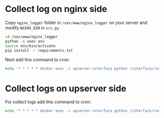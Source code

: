 # Collect log on nginx side
Copy `nginx_logger` folder in `/var/www/nginx_logger` on your server and modify `NGINX_DIR` in `src.py`

```sh
cd /var/www/nginx_logger
python -m venv env
source env/bin/activate
pip install -r requirements.txt
```

Next add this command to cron:
``` sh
echo '* * * * * docker exec -i upserver-interface python /interface/run.py log_collector.tasks "run_every_minute()" &>/dev/null' >> /var/spool/cron/root 
```

# Collect logs on upserver side
For collect logs add this command to cron:
```sh
echo '* * * * * docker exec -i upserver-interface python /interface/run.py log_collector.tasks "run_every_minute()" &>/dev/null' >> /var/spool/cron/root 
```